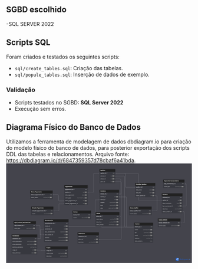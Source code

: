 ## SGBD escolhido 
-SQL SERVER 2022 

## Scripts SQL

Foram criados e testados os seguintes scripts:

- `sql/create_tables.sql`: Criação das tabelas.
- `sql/popule_tables.sql`: Inserção de dados de exemplo.

### Validação

- Scripts testados no SGBD: **SQL Server 2022**
- Execução sem erros.

## Diagrama Físico do Banco de Dados
Utilizamos a ferramenta de modelagem de dados dbdiagram.io para criação do modelo físico do banco de dados, para posterior exportação dos scripts DDL das tabelas e relacionamentos.
Arquivo fonte: https://dbdiagram.io/d/6847359357d78cbaf6a41bda.
![Diagrama Físico](./modelo_fisico/fisico.png)

